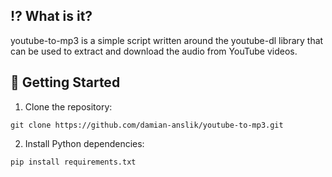 ## ⁉️ What is it?

youtube-to-mp3 is a simple script written around the youtube-dl library that can be used to extract and download the audio from YouTube videos.

## 🚀 Getting Started

1. Clone the repository:

  ```
  git clone https://github.com/damian-anslik/youtube-to-mp3.git
  ```

2. Install Python dependencies:

  ```
  pip install requirements.txt
  ```
